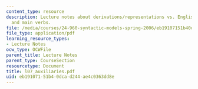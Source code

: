 ```yaml
---
content_type: resource
description: Lecture notes about derivations/representations vs. English auxiliaries
  and main verbs.
file: /media/courses/24-960-syntactic-models-spring-2006/eb19107151b40dcad244ae4c0363dd8e_l07_auxiliaries.pdf
file_type: application/pdf
learning_resource_types:
- Lecture Notes
ocw_type: OCWFile
parent_title: Lecture Notes
parent_type: CourseSection
resourcetype: Document
title: l07_auxiliaries.pdf
uid: eb191071-51b4-0dca-d244-ae4c0363dd8e
---
```

